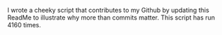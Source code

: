 I wrote a cheeky script that contributes to my Github by updating this ReadMe to illustrate why more than commits matter. This script has run 4160 times.